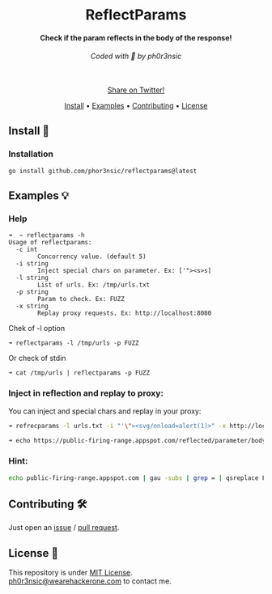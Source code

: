 <h1 align="center">
  ReflectParams
  <br>
</h1>

<h4 align="center">Check if the param reflects in the body of the response!</h4>

<h6 align="center"> Coded with 💙 by ph0r3nsic </h6>

<p align="center">

<br>
  <!--Tweet button-->
  <a href="https://twitter.com/intent/tweet?text=reflectparams%20-%20Check%20if%20the%20param%20reflects%20in%20the%20body%20of%20the%20response!%20https%3A%2F%2Fgithub.com%2Fphor3nsic%2Freflectparams%20%23bash%20%23xss%20%23bugbounty%20%23bugbountytips%20%23infosec" target="_blank">Share on Twitter!
  </a>
</p>

<p align="center">
  <a href="#install-">Install</a> •
  <a href="#examples-">Examples</a> •
  <a href="#contributing-">Contributing</a> •
  <a href="#license-">License</a>
</p>

Install 📡
----------

### Installation

```console
go install github.com/phor3nsic/reflectparams@latest
```

Examples 💡
----------

### Help
```
➜  ~ reflectparams -h
Usage of reflectparams:
  -c int
    	Concorrency value. (default 5)
  -i string
    	Inject special chars on parameter. Ex: ['"><s>s]
  -l string
    	List of urls. Ex: /tmp/urls.txt
  -p string
    	Param to check. Ex: FUZZ
  -x string
    	Replay proxy requests. Ex: http://localhost:8080

```

Chek of -l option
```
➜ reflectparams -l /tmp/urls -p FUZZ
```

Or check of stdin

```
➜ cat /tmp/urls | reflectparams -p FUZZ
```

### Inject in reflection and replay to proxy:

You can inject and special chars and replay in your proxy:
```bash
➜ refrecparams -l urls.txt -i "'\"><svg/onload=alert(1)>" -x http://localhost:8080

➜ echo https://public-firing-range.appspot.com/reflected/parameter/body?q=FUZZ | refrecparams -l urls.txt -i "'\"><svg/onload=alert(1)>" -x http://localhost:8080
```

### Hint:

```bash
echo public-firing-range.appspot.com | gau -subs | grep = | qsreplace FUZZ| reflectparams -p FUZZ
```

Contributing 🛠
-------

Just open an [issue](https://github.com/phor3nsic/reflectparams/issues) / [pull request](https://github.com/phor3nsic/reflectparams/pulls).

License 📝
-------

This repository is under [MIT License](https://github.com/phor3nsic/reflectparams/blob/main/LICENSE).  
[ph0r3nsic@wearehackerone.com](mailto:ph0r3nsic@wearehackerone.com) to contact me.

